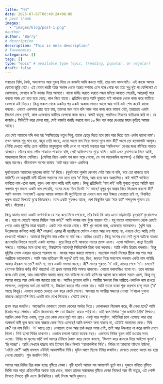 ```yaml
---
title: "নিধি"
date: 2025-07-07T00:40:24+06:00
# post thumb
images:
  - "images/blog/post-1.png"
#author
author: "Barry"
# description
description: "This is meta description"
# Taxonomies
categories: []
tags: []
type: "epic" # available type (epic, trending, popular, or regular)
draft: false
---
```


সবচেয়ে নিষ্ঠা, ধৈর্য্য, অধ্যাবসায় আর গুরুত্ব দিয়ে যে কাজটা আমি করতে পারি, তার নাম আলসেমি। এই কাজে আমার কোনো জুড়ি নেই। এই যেমন ঘরস্ত্রী আজ সকাল থেকে অন্তত দশবার এসে বলে গেছে ঘর হতে শুধু দুই পা ফেলিলেই যে ধোপাখানা, সেখানে ক’টা কাপড় দিয়ে আসতে। যাবো যাচ্ছি করতে করতে সন্ধ্যা ঘনিয়ে আনতে পেরেছি, আরেকটু পরে বলবো আজ তো রাত হয়ে গেছে, কাল নিয়ে যাবো।
প্রতিদিন রাতে আমি ঘুমাতে যাই কালকে থেকে কাজ করে ফাটিয়ে ফেলবো এই চিন্তায়। কিন্তু সকাল থেকে একটার পর একটা অকাজ সামনে আসে আর ভাবি এটা শেষ করেই কাজে বসবো। এভাবে একসময় রাত হয়ে যায়, তারপর মনে মনে বলি আজ আর কাজ করে ফায়দা নেই, তারচেয়ে একটা সিনেমা দেখে ঘুমাই, কাল একেবারে ফাটিয়ে ফেলবো কাজ করে। বলাই বাহুল্য, পরদিনও নিয়মের ব্যতিক্রম করি না।
যে কাজটা ৫ মিনিটেই করে ফেলা যায়, সেই কাজটা করছি করবো বলে ৫০ দিন পার করে দেওয়ার মহান কৃতিত্ব আমার আছে।

তো সেই আমাকে যদি বলা হয় ‘আসিতেছে নতুন শিশু, তাকে ছেড়ে দিতে হবে স্থান আর দিতে হবে একটা ভালো নাম’। তখন আমার শুধু মনে হয়, বহুত দেরি আছে, এতো আগে নাম নিয়ে নামতা গুনে লাভ কী? আগে তো হতভাগাটা আসুক।
(দিব্যি দেখতে পাচ্ছি চেনা পরিচিত মানুষগুলো বাকী লেখা না পড়েই মন্তব্যর ঘরে ‘অভিনন্দন’ লেখার জন্য ঝাঁপিয়ে পড়তে যাচ্ছেন। তাঁদের জন্য গোঁফ পাকাতে পাকাতে বলি, সেই অভিনন্দনের গুড়ে বালি। আমি এখন ফ্ল্যাশব্যাক সিনে আছি, সাদাকালো কিংবা সেপিয়া। {সেপিয়া নিয়ে একটা গপ মনে পড়ে গেলো, সে গপ আরেকদিন হবেক্ষণ} এ নিধির গল্প, আট বছর আগের। জীবনানন্দ দাশের ভাষায় ‘আট বছর আগে একদিন)

দুর্ভাগ্যক্রমে আমাদের দুজনের নামই ‘ন’ দিয়ে। (দুর্ভাগ্যের শুরুটা কোথায় সেটা আর না বলি, ঘরে তো থাকতে হবে নাকি?) সে অনুযায়ী দাবী উঠলো সন্তানের নাম হতে হবে ‘ন’ দিয়ে, আর হতে হবে অপ্রচলিত। কই পাই? ভাবিতে ভাবিতে নাম এলো বরষা, কূলে একা বসে আছি নাহি ভরসা। কিন্তু প্রতিদিনই ‘নাম কই’ দাবী শুনতে শুনতে অতিষ্ট হয়ে বললাম খুব ভালো একটা নাম পেয়েছি, নামের মধ্যে তিন তিনটা ‘ন’ আছে! নূপুর খুব আগ্রহ নিয়ে জিজ্ঞেস করলো কী? আমি বললাম ‘ননসেন্স’!
এরপর আমার কপালে কী জুটেছিলো তা এখানে বলে আর ইজ্জত খোয়াতে চাই না, বিবাহিত পুরুষ মাত্রই নিশ্চয়ই বুঝে নিয়েছেন।
তবে একটা সুফলও আছে, বেশ কিছুদিন আর ‘নাম কই’ শব্দযুগল শুনতে হয় নাই। বাঁচোয়া।

কিন্তু আমার মতো একটা অপদার্থকে যে সহ্য করে নিতে পেরেছে, তাঁর ধৈর্য্য কি আর এতো তাড়াতাড়ি ফুরোয়? ফুরোলোও না। হপ্তা না যেতেই আবার মিছিল ‘নাম কই?’ আমি আবার নাম খুঁজে হয়রান হই। হবু মায়ের নামান্দোলন থেকে রেহাই পেতে এবার দুষ্টুমির মাত্রা বাড়াই।
একটা নাম পাওয়া গেছে।
কী?
খুব ভালো নাম, একেবারে আনকমন।
(খুশি আর উত্তেজনায় কম্পিত কণ্ঠ) কী?
নমরুদ!
এরপর কী হয়েছিলো সেটাও এখানে আর বলা যাচ্ছে না, এখনো বেঁচে আছি সেটা দেখতেই পাচ্ছেন।
আবারো কিছুদিন নাম খোঁজ দ্য সার্চ বন্ধ। আমিও রেহাই।
কিন্তু সংসার তো সেই লুপে আটকে যাওয়া ক্যাসেটের ফিতের মতোই একটা ব্যাপার। ঘুরে ফিরে তাই আবারো নামের প্রসঙ্গ এলো। এলো অভিমান, কান্না ইত্যাদি সঙ্গতে। আমারও মনে হলো নাহ্, বিষয়টাকে আরেকটু সিরিয়াসলি চিন্তা করা দরকার। আমি গভীর চিন্তায় বসলাম। কিন্তু দুষ্টুমির লোভ এবারও ছাড়তে পারলাম না। আবার ভয়ও করতে লাগলো। ভদ্রলোক মাত্রই নিজের স্ত্রীকে ভয় পায় আর পরস্ত্রীকে ভালোবাসে। আমি আর ব্যতিক্রম কী বলুন?
তাই ভয়, দ্বিধা, জড়তা নিয়ে অবশেষে বললাম
একটা নাম পাইছি
আবার ঐরকম না তো?
জানি না, তবে একটা সমস্যা আছে।
কী?
নামের শুরুতে ‘ন’ নাই, নামের শেষে ‘ন’। চলবো?
(ব্যাপক চিন্তিত কণ্ঠ) কী?
শয়তান!
এই প্রথম আমার পিঠ অক্ষত থাকলো। কোনো বকাবাজিও হলো না। তবে কাজের কাজ যেটা হলো, আর কোনোদিন আমার কাছে নাম চাইলো না কেউ হাসি
ঘর আলো করে ভালো সন্তান এলো, কিন্তু তবু আমার কাছে আর কেউ নাম জানতে চায় না। আমিও চুপচাপ থাকি। আত্মীয় স্বজনরা নিজ দায়িত্বে একাধিক নাম রাখতে লাগলেন, যেগুলোর অর্থ তো জানিই না, উচ্চারণ করতে দাঁত ভেঙ্গে যায়। আমি তাকে ডাকা শুরু করলাম চান্দু নামে (‘ন’ আছে কিন্তু)। এভাবে দেখতে দেখতে এক বছর কেটে গেলো। অসহায় মা আত্মীয় স্বজনের দেওয়া ‘ন’বাচক দুখানা নামকে জোড়াতালি দিয়ে একটা নাম রেখে দিয়েছে। সেটাই চলছে।

প্রথম বছর জন্মদিন। আগেরদিন দোকানে গেলাম কেকের অর্ডার দিতে। দোকানদার জিজ্ঞেস করে, কী লেখা হবে? আমি চিন্তায় পড়ে গেলাম। কঠিন ভিনভাষার শব্দ তো উচ্চারণ করতে পারি না। তাই বলে দিলাম ‘শুভ জন্মদিন নিধি’ লিখতে। পরদিন কেক নিয়ে এলাম, নূপুর তো কেক দেখে মূর্ছা যায় প্রায়। একটু পরে অনুষ্ঠান, অতিথিরা চলে এসেছে আর তার অপদার্থ স্বামী ভুল করে অন্য বাচ্চার কেক নিয়ে এসেছে! আমি বললাম অন্য বাচ্চার না, এইটাই আমাদের কেক।
নিধি কে?
ওর নাম নিধি। ‘ন’ আছে তো।
নেহায়েৎ তখন আর তর্ক করার সময় নেই, তাই আর উচ্চবাচ্য না করে নামটা মেনে নিলো। নিধি হলো নিধির ডাকনাম। এভাবে চললো আরো কয়েক বছর। একসময় নিধির স্কুলে ভর্তি হওয়ার সময় এলো। নিধির মা স্কুলের ভর্তি ফর্ম আমার টেবিলে ঠকাস করে ফেলে বললো, ‘ফিলাপ করে কালকে দিয়ে আইসো স্কুলে’। ‘জ্বি আচ্ছা’। আমি সেখানে বাচ্চার নাম হিসেবে লিখে দিলাম ‘আকাশলীনা নিধি’। নিধির মা আবারো আঁৎকে উঠলো, ‘এইটা কে?’ আমি বললাম এইটাই আকাশলীনা নিধি।
দুদিন আগে ছিলো নিধির জন্মদিন। দেখতে দেখতে কত্তো বড় হয়ে গেলো মেয়েটা। শুভ জন্মদিন নিধি।

আমার আর নিধির প্রিয় কাজ হচ্ছে বৃষ্টিতে ভেজা। বৃষ্টি হলেই আমার সব আলসেমি ছুটে যায়। দুজনে গলিতে বৃষ্টিতে ভিজি আর পাড়া প্রতিবেশীরা অবাক হয়ে দেখে, কারন তাদের সন্তানদের বৃষ্টিতে ভেজা নিষেধ!
আর কী অদ্ভুত, এই পোস্ট লিখতে লিখতে বৃষ্টি এলো রিমঝিমিয়ে। যাই ভিজে আসি দুজনে।
